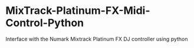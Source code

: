 # MixTrack-Platinum-FX-Midi-Control-Python
 Interface with the Numark Mixtrack Platinum FX DJ controller using python
